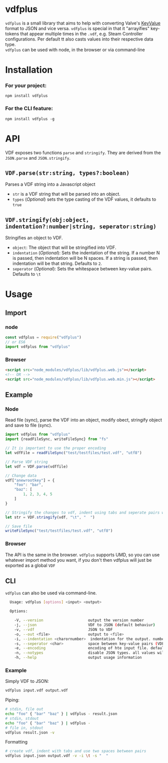 # vdfplus
`vdfplus` is a small library that aims to help with converting Valve's [KeyValue](https://developer.valvesoftware.com/wiki/KeyValues) format to JSON and vice versa. `vdfplus` is special in that it "arrayifies" key-tokens that appear multiple times in the `.vdf`, e.g. Steam Controller configurations. Per default tt also casts values into their respective data type.  
`vdfplus` can be used with node, in the browser or via command-line

# Installation

### For your project:  

    npm install vdfplus

### For the CLI feature:

    npm install vdfplus -g

# API
VDF exposes two functions `parse` and `stringify`. They are derived from the `JSON.parse` and `JSON.stringify`.

## `VDF.parse(str:string, types?:boolean)`
Parses a VDF string into a Javascript object
- `str` is a VDF string that will be parsed into an object.
- `types` (_Optional_) sets the type casting of the VDF values, it defaults to `true`


## `VDF.stringify(obj:object, indentation?:number|string, seperator:string)`
Stringifies an object to VDF.
- `object`: The object that will be stringified into VDF.  
- `indentation` (_Optional_): Sets the indentation of the string. If a number N is passed, then indentation will be N spaces. If a string is passed, then indentation will be that string. Defaults to `2`.
- `seperator` (_Optional_): Sets the whitespace between key-value pairs. Defaults to `\t`


# Usage
## Import
### node
```js
const vdfplus = require("vdfplus")
// or ES6
import vdfplus from "vdfplus"
```
### Browser

```html
<script src="node_modules/vdfplus/lib/vdfplus.web.js"></script>
<!-- OR -->
<script src="node_modules/vdfplus/lib/vdfplus.web.min.js"></script>
```
## Example
### Node
Read file (sync), parse the VDF into an object, modify obect, stringify object and save to file (sync).
```js
import vdfplus from "vdfplus"
import {readFileSync, writeFileSync} from "fs"

// It is important to use the proper encoding
let vdfFile = readFileSync("test/testfiles/test.vdf", "utf8")

// Parse VDF string
let vdf = VDF.parse(vdffile)

// Change data
vdf["anewrootkey"] = {
    "foo": "bar",
    "baz": [
        1, 2, 3, 4, 5
    ]
}

// Stringify the changes to vdf, indent using tabs and seperate pairs with two spaces
let str = VDF.stringify(vdf, "\t", "  ")

// Save file
writeFileSync("test/testfiles/test.vdf", "utf8")
```
### Browser
The API is the same in the browser. `vdfplus` supports UMD, so you can use whatever import method you want, if you don't then vdfplus will just be exported as a global `VDF`


## CLI
`vdfplus` can also be used via command-line.
```bash
  Usage: vdfplus [options] <input> <output>

  Options:

    -V, --version                    output the version number
    -j, --json                       VDF to JSON (default behaviur)
    -v, --vdf                        JSON to VDF
    -o, --out <file>                 output to <file>
    -i, --indentation <charornumber>  indentation for the output. number or whitespace characters. defaults to 2 spaces
    -s, --seperator <char>           space between key-value pairs (VDF only). defaults to '\t'
    -e, --encoding                   encoding of hte input file. defaults to 'utf8'
    -n, --notypes                    disable JSON types. all values will be strings
    -h, --help                       output usage information
```

### Example
Simply VDF to JSON:

```bash
vdfplus input.vdf output.vdf
```
Piping:
```bash
# stdin, file out
echo "foo" { "bar" "baz" } | vdfplus - result.json
# stdin, stdout
echo "foo" { "bar" "baz" } | vdfplus -
# file in, stdout
vdfplus result.json -v
```
Formatting
```bash
# create vdf, indent with tabs and use two spaces between pairs
vdfplus input.json output.vdf -v -i \t -s "  "
```

